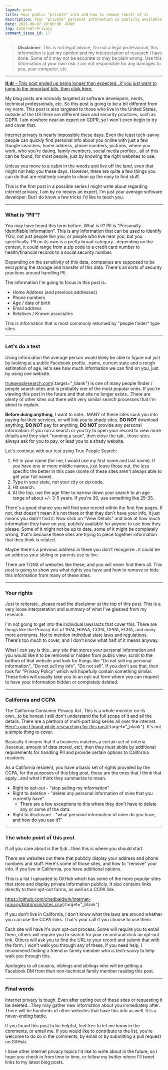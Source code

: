 ```yaml
---
layout: post
title: Your public "private" info and how to remove (most) of it
description: Your "private" personal information is publicly available online and you probably didn't know it.
date: 2021-06-07 20:00:00 -0700
tag: Internet-Privacy
comment_issue_id: 17
---
```


> **Disclaimer**: This is not legal advice, I'm not a legal professional, this information is just my opinion and my interpretation of research I have done. Some of it may not be accurate or may be plain wrong. Use this information at your own risk. I am not responsible for any damages to you, your computer, etc.

---

[**tl;dr** - This post ended up being longer than expected...if you just want to jump to the important bits, then click here.](#the-whole-point-of-this-post)

My blog posts are normally targeted at software developers, nerds, technical professionals, etc. So this post is going to be a bit different from my norm. This post is also targeted to those who live in the United States, outside of the US there are different laws and security practices, such as GDPR. I am nowhere near an expert on GDPR, so I won't even begin to try and cover that.

Internet privacy is nearly impossible these days. Even the least tech-savvy people can quickly find personal info about you online with just a few Google searches; home address, phone numbers, pictures, where you work, who you're dating, family members, social media profiles...all of this can be found, for most people, just by knowing the right websites to use.

Unless you move to a cabin in the woods and live off the land, even that might not help you these days. However, there are quite a few things you can do that are relatively simple to clean up the easy to find stuff.

This is the first post in a possible series I might write about regarding internet privacy. I am by no means an expert, I'm just your average software developer. But I do know a few tricks I'd like to teach you.

---

### What is  "PII"?

You may have heard this term before. What is it? PII is "Personally Identifiable Information". This is any information that can be used to identify YOU, not just people *like* you, or people who live near you, but you specifically. PII on its own is a pretty broad category...depending on the context, it could range from a zip code to a credit card number to health/financial records to a social security number.

Depending on the sensitivity of this data, companies are supposed to be encrypting the storage and transfer of this data. There's all sorts of security practices around handling PII.

The information I'm going to focus in this post is:

* Home Address (and previous addresses)
* Phone numbers
* Age / date of birth
* Email address
* Relatives / Known associates

This is information that is most commonly returned by "people finder" type sites.

---

### Let's do a test

Using information the average person would likely be able to figure out just by looking at a public Facebook profile...name, current state and a rough estimation of age, let's see how much information we can find on you, just by using one website.

[truepeoplesearch.com](https://www.truepeoplesearch.com/){:target="_blank"} is one of many people finder / people search sites and is probably one of the most popular ones. If you're viewing this post in the future and that site no longer exists...There are plenty of other sites out there with very similar search processes that I'm about to explain.

**Before doing anything**, I want to note...MANY of these sites suck you into paying for their services, or will link you to shady sites. **DO NOT** download anything, **DO NOT** pay for anything, **DO NOT** provide any personal information. If you run a search or you try to open your record to view more details and they start "running a scan", then close the tab...those sites always ask for you to pay, or lead you to a shady website.

Let's continue with our test using True People Search:

1. Fill in your name (for me, I would use my first name and last name). If you have one or more middle names, just leave those out, the less specific the better in this case (some of these sites aren't always able to get your full name).
2. Type in your state, not your city or zip code. 
3. Hit search.
4. At the top, use the age filter to narrow down your search to an age range of about +/- 3-5 years. If you're 30, use something like 25-35.

There's a good chance you will find your record within the first few pages. If not, that doesn't mean it's not there or that they don't have your info, it just means you didn't find it. Now click on "View Details" and look at how much information they have on you, publicly available for anyone to use how they please. Some of it might not be up to date, some of it might be completely wrong, that's because these sites are trying to piece together information that they think is related.

Maybe there's a previous address in there you don't recognize...it could be an address your sibling or parents use to live.

There are TONS of websites like these, and you will never find them all. This post is going to show you what rights you have and how to remove or hide this information from many of these sites.

---

### Your rights

Just to reiterate...please read the disclaimer at the top of this post. This is a very loose interpretation and summary of what I've gleaned from my research.

I'm not going to get into the individual laws/acts that cover this. There are things like the Privacy Act of 1974, HIPAA, CCPA, CPRA, FCRA, and many more acronyms. Not to mention individual state laws and regulations. There's too much to cover, and I don't know what half of it means anyway.

What I can say is this...any site that stores your personal information and you would like it to be removed or hidden from public view; scroll to the bottom of that website and look for things like "Do not sell my personal information", "Do not sell my info", "Do not sell". If you don't see that, then look for "Privacy Policy" which will hopefully contain something similar. These links will usually take you to an opt-out form where you can request to have your information hidden or completely deleted.

---

### California and CCPA

The California Consumer Privacy Act. This is a whole monster on its own...to be honest I still don't understand the full scope of it and all the details. There are a plethora of multi-part blog series all over the internet. [Here's one I found while researching for this post](https://www.fieldfisher.com/en/services/privacy-security-and-information/privacy-security-and-information-law-blog//ccpa-blog-series-part-1-we-just-got-through-gdpr-here-we-go-again){:target="_blank"}. It's not a simple thing to cover.

Basically it means that if a business matches a certain set of criteria (revenue, amount of data stored, etc), then they must abide by additional requirements for handling PII and provide certain options to California residents.

As a California resident, you have a basic set of rights provided by the CCPA, for the purposes of this blog post, these are the ones that I think that apply...and what I think they summarize to mean.

* Right to opt-out - "stop selling my information"
* Right to deletion - "delete any personal information of mine that you currently have"
  * There are a few exceptions to this where they don't have to delete any or some of the data.
* Right to disclosure - "what personal information of mine do you have, and how do you use it?"

---

### The whole point of this post

If all you care about is the tl;dr...then this is where you should start.

There are websites out there that publicly display your address and phone numbers and stuff. Here's some of those sites, and how to "remove" your info. If you live in California, you have additional options.

This is a list I uploaded to GitHub which has some of the more popular sites that store and display private information publicly. It also contains links directly to their opt-out forms, as well as a CCPA link.

<https://github.com/chadbaldwin/internet-privacy/blob/main/sites.csv>{:target="_blank"}

If you don't live in California, I don't know what the laws are around whether you can use the CCPA links. That's your call if you choose to use them.

Each site will have it's own opt-out process. Some will require you to email them, others will require you to search for your record and click an opt-out link. Others will ask you to find the URL to your record and submit that with the form. I won't walk you through any of these, if you need help, I recommend finding a friend or family member who is tech-savvy to help walk you through this.

Apologies to all cousins, niblings and siblings who will be getting a Facebook DM from their non-technical family member reading this post.

---

### Final words

Internet privacy is tough. Even after opting out of these sites or requesting it be deleted...They may gather new information about you immediately after. There will be hundreds of other websites that have this info as well. It is a never-ending battle.

If you found this post to be helpful, feel free to let me know in the comments, or email me. If you would like to contribute to the list, you're welcome to do so in the comments, by email or by submitting a pull request on GitHub.

I have other internet privacy topics I'd like to write about in the future, so I hope you check in from time to time, or follow my twitter where I'll tweet links to my latest blog posts.